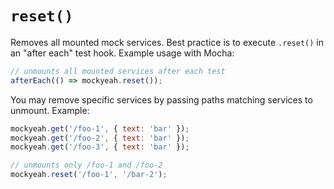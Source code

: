 # `reset()`

Removes all mounted mock services. Best practice is to execute `.reset()` in an "after each" test hook. Example usage with Mocha:

```js
// unmounts all mounted services after each test
afterEach(() => mockyeah.reset());
```

You may remove specific services by passing paths matching services to unmount. Example:

```js
mockyeah.get('/foo-1', { text: 'bar' });
mockyeah.get('/foo-2', { text: 'bar' });
mockyeah.get('/foo-3', { text: 'bar' });

// unmounts only /foo-1 and /foo-2
mockyeah.reset('/foo-1', '/bar-2');
```
